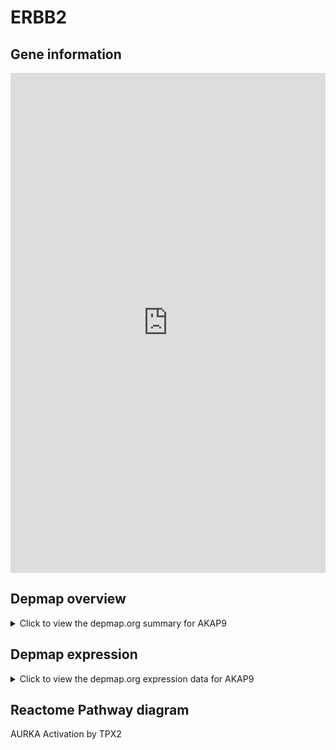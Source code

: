 <h1>ERBB2</h1>

<h2>Gene information</h2>
<iframe src="https://depmap.org/portal/gene/AKAP9?tab=about" style="border:none;width:100%;height:800px"></iframe>

<h2>Depmap overview</h2>
<details>
  <summary>Click to view the depmap.org summary for AKAP9</summary>
  <iframe src="https://depmap.org/portal/gene/AKAP9?tab=overview" style="border:none;width:100%;height:800px"></iframe>
</details>

<h2>Depmap expression</h2>
<details>
  <summary>Click to view the depmap.org expression data for AKAP9</summary>
  <iframe src="https://depmap.org/portal/gene/AKAP9?tab=characterization" style="border:none;width:100%;height:800px"></iframe>
</details>



<h2>Reactome Pathway diagram</h2>
AURKA Activation by TPX2
<div id="diagramHolder"></div>

<script>
    //Creating the Reactome Diagram widget
    //Take into account a proxy needs to be set up in your server side pointing to www.reactome.org
    function onReactomeDiagramReady(){  //This function is automatically called when the widget code is ready to be used
        var diagram = Reactome.Diagram.create({
            "placeHolder" : "diagramHolder",
            "width" : 900,
            "height" : 500
        });

        //Initialising it to the "Hemostasis" pathway
        diagram.loadDiagram("R-HSA-8854518");

        //Adding different listeners

        diagram.onDiagramLoaded(function (loaded) {
            console.info("Loaded ", loaded);
            diagram.flagItems("BAD");
	    diagram.flagItems("Q92934");
            if (loaded == "R-HSA-8854518") diagram.selectItem("R-HSA-8854518");
        });

     }
</script>



